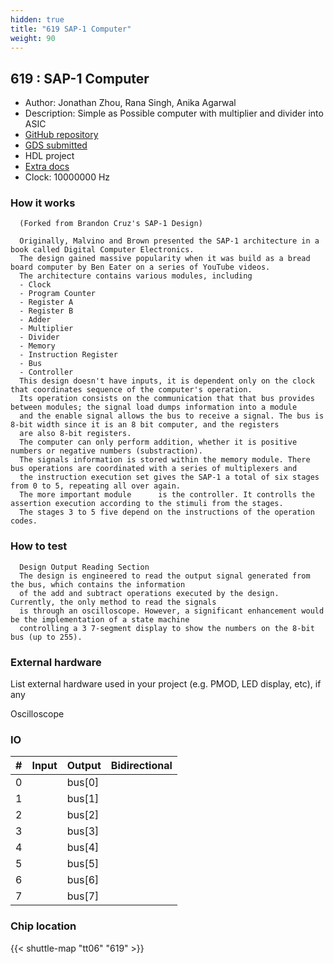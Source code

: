 ```yaml
---
hidden: true
title: "619 SAP-1 Computer"
weight: 90
---
```


## 619 : SAP-1 Computer

* Author: Jonathan Zhou, Rana Singh, Anika Agarwal
* Description: Simple as Possible computer with multiplier and divider into ASIC
* [GitHub repository](https://github.com/kevinwguan/tt06-SAP-1_Computer-)
* [GDS submitted](https://github.com/kevinwguan/tt06-SAP-1_Computer-/actions/runs/8747673059)
* HDL project
* [Extra docs](None)
* Clock: 10000000 Hz

<!---

This file is used to generate your project datasheet. Please fill in the information below and delete any unused
sections.

You can also include images in this folder and reference them in the markdown. Each image must be less than
512 kb in size, and the combined size of all images must be less than 1 MB.
-->


### How it works

```
  (Forked from Brandon Cruz's SAP-1 Design)

  Originally, Malvino and Brown presented the SAP-1 architecture in a book called Digital Computer Electronics.
  The design gained massive popularity when it was build as a bread board computer by Ben Eater on a series of YouTube videos.
  The architecture contains various modules, including
  - Clock
  - Program Counter
  - Register A
  - Register B
  - Adder
  - Multiplier
  - Divider
  - Memory
  - Instruction Register
  - Bus
  - Controller
  This design doesn't have inputs, it is dependent only on the clock that coordinates sequence of the computer's operation.
  Its operation consists on the communication that that bus provides between modules; the signal load dumps information into a module
  and the enable signal allows the bus to receive a signal. The bus is 8-bit width since it is an 8 bit computer, and the registers
  are also 8-bit registers.
  The computer can only perform addition, whether it is positive numbers or negative numbers (substraction).
  The signals information is stored within the memory module. There bus operations are coordinated with a series of multiplexers and
  the instruction execution set gives the SAP-1 a total of six stages from 0 to 5, repeating all over again.
  The more important module      is the controller. It controlls the assertion execution according to the stimuli from the stages.
  The stages 3 to 5 five depend on the instructions of the operation codes.
```

### How to test

```
  Design Output Reading Section
  The design is engineered to read the output signal generated from the bus, which contains the information
  of the add and subtract operations executed by the design. Currently, the only method to read the signals
  is through an oscilloscope. However, a significant enhancement would be the implementation of a state machine
  controlling a 3 7-segment display to show the numbers on the 8-bit bus (up to 255).
```

### External hardware

List external hardware used in your project (e.g. PMOD, LED display, etc), if any

Oscilloscope


### IO

| # | Input          | Output         | Bidirectional   |
| - | -------------- | -------------- | --------------- |
| 0 |  | bus[0] |  |
| 1 |  | bus[1] |  |
| 2 |  | bus[2] |  |
| 3 |  | bus[3] |  |
| 4 |  | bus[4] |  |
| 5 |  | bus[5] |  |
| 6 |  | bus[6] |  |
| 7 |  | bus[7] |  |

### Chip location

{{< shuttle-map "tt06" "619" >}}
